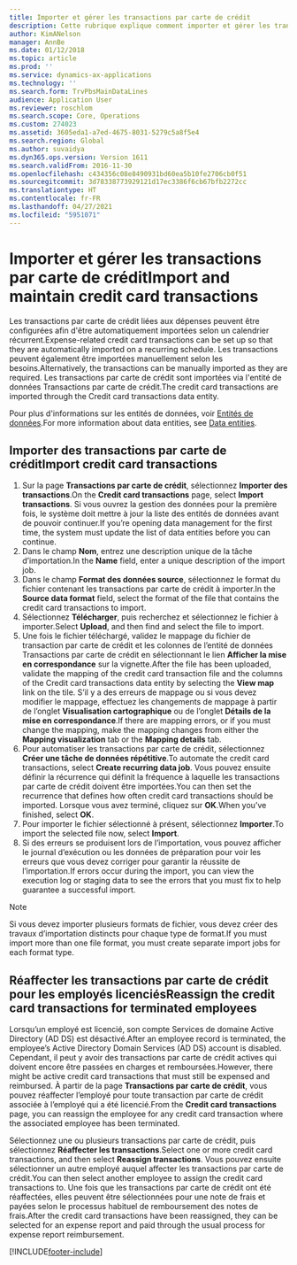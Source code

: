 ```yaml
---
title: Importer et gérer les transactions par carte de crédit
description: Cette rubrique explique comment importer et gérer les transactions par carte de crédit liées aux dépenses. Ces transactions peuvent être configurées de manière à être automatiquement importées selon un calendrier récurrent, ou elles peuvent être importées manuellement si nécessaire.
author: KimANelson
manager: AnnBe
ms.date: 01/12/2018
ms.topic: article
ms.prod: ''
ms.service: dynamics-ax-applications
ms.technology: ''
ms.search.form: TrvPbsMainDataLines
audience: Application User
ms.reviewer: roschlom
ms.search.scope: Core, Operations
ms.custom: 274023
ms.assetid: 3605eda1-a7ed-4675-8031-5279c5a8f5e4
ms.search.region: Global
ms.author: suvaidya
ms.dyn365.ops.version: Version 1611
ms.search.validFrom: 2016-11-30
ms.openlocfilehash: c434356c08e8490931bd60ea5b10fe2706cb0f51
ms.sourcegitcommit: 3d78338773929121d17ec3386f6cb67bfb2272cc
ms.translationtype: HT
ms.contentlocale: fr-FR
ms.lasthandoff: 04/27/2021
ms.locfileid: "5951071"
---
```

# <a name="import-and-maintain-credit-card-transactions"></a><span data-ttu-id="487d4-104">Importer et gérer les transactions par carte de crédit</span><span class="sxs-lookup"><span data-stu-id="487d4-104">Import and maintain credit card transactions</span></span>

<span data-ttu-id="487d4-105">Les transactions par carte de crédit liées aux dépenses peuvent être configurées afin d'être automatiquement importées selon un calendrier récurrent.</span><span class="sxs-lookup"><span data-stu-id="487d4-105">Expense-related credit card transactions can be set up so that they are automatically imported on a recurring schedule.</span></span> <span data-ttu-id="487d4-106">Les transactions peuvent également être importées manuellement selon les besoins.</span><span class="sxs-lookup"><span data-stu-id="487d4-106">Alternatively, the transactions can be manually imported as they are required.</span></span> <span data-ttu-id="487d4-107">Les transactions par carte de crédit sont importées via l'entité de données Transactions par carte de crédit.</span><span class="sxs-lookup"><span data-stu-id="487d4-107">The credit card transactions are imported through the Credit card transactions data entity.</span></span>

<span data-ttu-id="487d4-108">Pour plus d'informations sur les entités de données, voir [Entités de données](/dynamics365/fin-ops-core/dev-itpro/data-entities/data-entities).</span><span class="sxs-lookup"><span data-stu-id="487d4-108">For more information about data entities, see [Data entities](/dynamics365/fin-ops-core/dev-itpro/data-entities/data-entities).</span></span>

## <a name="import-credit-card-transactions"></a><span data-ttu-id="487d4-109">Importer des transactions par carte de crédit</span><span class="sxs-lookup"><span data-stu-id="487d4-109">Import credit card transactions</span></span>

1. <span data-ttu-id="487d4-110">Sur la page **Transactions par carte de crédit**, sélectionnez **Importer des transactions**.</span><span class="sxs-lookup"><span data-stu-id="487d4-110">On the **Credit card transactions** page, select **Import transactions**.</span></span> <span data-ttu-id="487d4-111">Si vous ouvrez la gestion des données pour la première fois, le système doit mettre à jour la liste des entités de données avant de pouvoir continuer.</span><span class="sxs-lookup"><span data-stu-id="487d4-111">If you’re opening data management for the first time, the system must update the list of data entities before you can continue.</span></span>
2. <span data-ttu-id="487d4-112">Dans le champ **Nom**, entrez une description unique de la tâche d’importation.</span><span class="sxs-lookup"><span data-stu-id="487d4-112">In the **Name** field, enter a unique description of the import job.</span></span>
3. <span data-ttu-id="487d4-113">Dans le champ **Format des données source**, sélectionnez le format du fichier contenant les transactions par carte de crédit à importer.</span><span class="sxs-lookup"><span data-stu-id="487d4-113">In the **Source data format** field, select the format of the file that contains the credit card transactions to import.</span></span>
4. <span data-ttu-id="487d4-114">Sélectionnez **Télécharger**, puis recherchez et sélectionnez le fichier à importer.</span><span class="sxs-lookup"><span data-stu-id="487d4-114">Select **Upload**, and then find and select the file to import.</span></span>
5. <span data-ttu-id="487d4-115">Une fois le fichier téléchargé, validez le mappage du fichier de transaction par carte de crédit et les colonnes de l’entité de données Transactions par carte de crédit en sélectionnant le lien **Afficher la mise en correspondance** sur la vignette.</span><span class="sxs-lookup"><span data-stu-id="487d4-115">After the file has been uploaded, validate the mapping of the credit card transaction file and the columns of the Credit card transactions data entity by selecting the **View map** link on the tile.</span></span> <span data-ttu-id="487d4-116">S’il y a des erreurs de mappage ou si vous devez modifier le mappage, effectuez les changements de mappage à partir de l’onglet **Visualisation cartographique** ou de l’onglet **Détails de la mise en correspondance**.</span><span class="sxs-lookup"><span data-stu-id="487d4-116">If there are mapping errors, or if you must change the mapping, make the mapping changes from either the **Mapping visualization** tab or the **Mapping details** tab.</span></span>
6. <span data-ttu-id="487d4-117">Pour automatiser les transactions par carte de crédit, sélectionnez **Créer une tâche de données répétitive**.</span><span class="sxs-lookup"><span data-stu-id="487d4-117">To automate the credit card transactions, select **Create recurring data job**.</span></span> <span data-ttu-id="487d4-118">Vous pouvez ensuite définir la récurrence qui définit la fréquence à laquelle les transactions par carte de crédit doivent être importées.</span><span class="sxs-lookup"><span data-stu-id="487d4-118">You can then set the recurrence that defines how often credit card transactions should be imported.</span></span> <span data-ttu-id="487d4-119">Lorsque vous avez terminé, cliquez sur **OK**.</span><span class="sxs-lookup"><span data-stu-id="487d4-119">When you’ve finished, select **OK**.</span></span>
7. <span data-ttu-id="487d4-120">Pour importer le fichier sélectionné à présent, sélectionnez **Importer**.</span><span class="sxs-lookup"><span data-stu-id="487d4-120">To import the selected file now, select **Import**.</span></span>
8. <span data-ttu-id="487d4-121">Si des erreurs se produisent lors de l’importation, vous pouvez afficher le journal d’exécution ou les données de préparation pour voir les erreurs que vous devez corriger pour garantir la réussite de l’importation.</span><span class="sxs-lookup"><span data-stu-id="487d4-121">If errors occur during the import, you can view the execution log or staging data to see the errors that you must fix to help guarantee a successful import.</span></span>

> [!NOTE]
> <span data-ttu-id="487d4-122">Si vous devez importer plusieurs formats de fichier, vous devez créer des travaux d’importation distincts pour chaque type de format.</span><span class="sxs-lookup"><span data-stu-id="487d4-122">If you must import more than one file format, you must create separate import jobs for each format type.</span></span>

## <a name="reassign-the-credit-card-transactions-for-terminated-employees"></a><span data-ttu-id="487d4-123">Réaffecter les transactions par carte de crédit pour les employés licenciés</span><span class="sxs-lookup"><span data-stu-id="487d4-123">Reassign the credit card transactions for terminated employees</span></span>

<span data-ttu-id="487d4-124">Lorsqu’un employé est licencié, son compte Services de domaine Active Directory (AD DS) est désactivé.</span><span class="sxs-lookup"><span data-stu-id="487d4-124">After an employee record is terminated, the employee’s Active Directory Domain Services (AD DS) account is disabled.</span></span> <span data-ttu-id="487d4-125">Cependant, il peut y avoir des transactions par carte de crédit actives qui doivent encore être passées en charges et remboursées.</span><span class="sxs-lookup"><span data-stu-id="487d4-125">However, there might be active credit card transactions that must still be expensed and reimbursed.</span></span> <span data-ttu-id="487d4-126">À partir de la page **Transactions par carte de crédit**, vous pouvez réaffecter l’employé pour toute transaction par carte de crédit associée à l’employé qui a été licencié.</span><span class="sxs-lookup"><span data-stu-id="487d4-126">From the **Credit card transactions** page, you can reassign the employee for any credit card transaction where the associated employee has been terminated.</span></span>

<span data-ttu-id="487d4-127">Sélectionnez une ou plusieurs transactions par carte de crédit, puis sélectionnez **Réaffecter les transactions**.</span><span class="sxs-lookup"><span data-stu-id="487d4-127">Select one or more credit card transactions, and then select **Reassign transactions**.</span></span> <span data-ttu-id="487d4-128">Vous pouvez ensuite sélectionner un autre employé auquel affecter les transactions par carte de crédit.</span><span class="sxs-lookup"><span data-stu-id="487d4-128">You can then select another employee to assign the credit card transactions to.</span></span> <span data-ttu-id="487d4-129">Une fois que les transactions par carte de crédit ont été réaffectées, elles peuvent être sélectionnées pour une note de frais et payées selon le processus habituel de remboursement des notes de frais.</span><span class="sxs-lookup"><span data-stu-id="487d4-129">After the credit card transactions have been reassigned, they can be selected for an expense report and paid through the usual process for expense report reimbursement.</span></span>


[!INCLUDE[footer-include](../includes/footer-banner.md)]